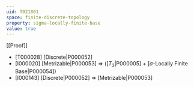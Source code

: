 ```yaml
---
uid: T021801
space: finite-discrete-topology
property: sigma-locally-finite-base
value: true
---
```

[[Proof]]

* [T000028] [Discrete|P000052]
* [I000020] [Metrizable|P000053] => ([$T_3$|P000005] + [$\sigma$-Locally Finite Base|P000054])
* [I000143] [Discrete|P000052] => [Metrizable|P000053]

